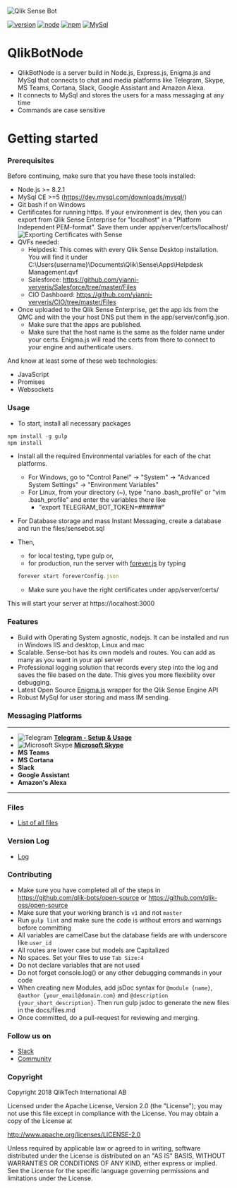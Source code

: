 ![Qlik Sense Bot](/screenshots/general/qlik_sense_bot-V2-01_200x200.png?raw=true "Qlik Sense Bot")

[![version](http://img.shields.io/badge/version-1.3.0-brightgreen.svg?style=plastic)]()
[![node](http://img.shields.io/badge/node->=8.2.1-brightgreen.svg?style=plastic)](https://nodejs.org/en/)
[![npm](http://img.shields.io/badge/npm->=3.10.8-brightgreen.svg?style=plastic)](https://nodejs.org/en/)
[![MySql](http://img.shields.io/badge/MySql->=14-brightgreen.svg?style=plastic)](https://www.mysql.com/)

# QlikBotNode
- QlikBotNode is a server build in Node.js, Express.js, Enigma.js and MySql that connects to chat and media platforms like Telegram, Skype, MS Teams, Cortana, Slack, Google Assistant and Amazon Alexa. 
- It connects to MySql and stores the users for a mass messaging at any time
- Commands are case sensitive

# Getting started

### Prerequisites 

Before continuing, make sure that you have these tools installed:

- Node.js >= 8.2.1
- MySql CE >=5 (https://dev.mysql.com/downloads/mysql/) 
- Git bash if on Windows
- Certificates for running https. If your environment is dev, then you can export from Qlik Sense Enterprise for "localhost" in a "Platform Independent PEM-format". Save them under app/server/certs/localhost/
![Exporting Certificates with Sense](/screenshots/general/export-certificates.png?raw=true "Exporting Certificates with Sense")
- QVFs needed:
	- Helpdesk: This comes with every Qlik Sense Desktop installation. You will find it under C:\Users\{username}\Documents\Qlik\Sense\Apps\Helpdesk Management.qvf
	- Salesforce: https://github.com/yianni-ververis/Salesforce/tree/master/Files
	- CIO Dashboard: https://github.com/yianni-ververis/CIO/tree/master/Files
- Once uploaded to the Qlik Sense Enterprise, get the app ids from the QMC and with the your host DNS put them in the app/server/config.json. 
    - Make sure that the apps are published.
    - Make sure that the host name is the same as the folder name under your certs. Enigma.js will read the certs from there to connect to your engine and authenticate users.

And know at least some of these web technologies:

- JavaScript
- Promises
- Websockets

### Usage

- To start, install all necessary packages
```javascript
npm install -g gulp
npm install
```

- Install all the required Environmental variables for each of the chat platforms.
	- For Windows, go to "Control Panel" -> "System" -> "Advanced System Settings" -> "Environment Variables"
	- For Linux, from your directory (~), type "nano .bash_profile" or "vim .bash_profile" and enter the variables there like 
		- "export TELEGRAM_BOT_TOKEN=######"

- For Database storage and mass Instant Messaging, create a database and run the files/sensebot.sql

- Then, 
	- for local testing, type gulp or,
	- for production, run the server with [forever.js](https://github.com/foreverjs/forever) by typing 
	```javascript
	forever start foreverConfig.json
	```
	- Make sure you have the right certificates under app/server/certs/


This will start your server at https://localhost:3000

### Features

- Build with Operating System agnostic, nodejs. It can be installed and run in Windows IIS and desktop, Linux and mac
- Scalable. Sense-bot has its own models and routes. You can add as many as you want in your api server
- Professional logging solution that records every step into the log and saves the file based on the date. This gives you more flexibility over debugging.
- Latest Open Source [Enigma.js](https://github.com/qlik-oss/enigma.js) wrapper for the Qlik Sense Engine API
- Robust MySql for user storing and mass IM sending.

### Messaging Platforms

---
- ![Telegram](/screenshots/telegram/32x32.png?raw=true "Telegram") **[Telegram - Setup & Usage](docs/Telegram.md)**
- ![Microsoft Skype](/screenshots/skype/32x32.png?raw=true "Microsoft Skype - Setup & Usage") **[Microsoft Skype](docs/Skype.md)**
- **MS Teams**
- **MS Cortana**
- **Slack**
- **Google Assistant**
- **Amazon's Alexa**
---

### Files
- [List of all files](docs/files.md)

### Version Log
- [Log](docs/log.md)

### Contributing

- Make sure you have completed all of the steps in https://github.com/qlik-bots/open-source or https://github.com/qlik-oss/open-source
- Make sure that your working branch is ```v1``` and not ```master``` 
- Run ```gulp lint``` and make sure the code is without errors and warnings before committing
- All variables are camelCase but the database fields are with underscore like `user_id`
- All routes are lower case but models are Capitalized
- No spaces. Set your files to use `Tab Size:4`
- Do not declare variables that are not used
- Do not forget console.log() or any other debugging commands in your code
- When creating new Modules, add jsDoc syntax for `@module {name}`, `@author {your_email@domain.com}` and `@description {your_short_description}`. Then run gulp jsdoc to generate the new files in the docs/files.md
- Once committed, do a pull-request for reviewing and merging.

### Follow us on

- [Slack](http://branch.qlik.com/slack)
- [Community](https://community.qlik.com/groups/qlik-chatbots)

### Copyright

Copyright 2018 QlikTech International AB

Licensed under the Apache License, Version 2.0 (the "License"); you may not use this file except in compliance with the License. You may obtain a copy of the License at    

http://www.apache.org/licenses/LICENSE-2.0

Unless required by applicable law or agreed to in writing, software distributed under the License is distributed on an "AS IS" BASIS, WITHOUT WARRANTIES OR CONDITIONS OF ANY KIND, either express or implied. See the License for the specific language governing permissions and limitations under the License.

